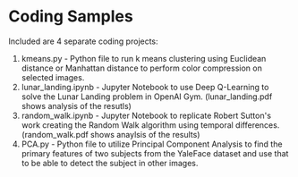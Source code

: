 # Coding Samples

Included are 4 separate coding projects:
1) kmeans.py - Python file to run k means clustering using Euclidean distance or Manhattan distance to perform color compression on selected images.
2) lunar_landing.ipynb - Jupyter Notebook to use Deep Q-Learning to solve the Lunar Landing problem in OpenAI Gym. (lunar_landing.pdf shows analysis of the resutls)
3) random_walk.ipynb - Jupyter Notebook to replicate Robert Sutton's work creating the Random Walk algorithm using temporal differences. (random_walk.pdf shows anaylsis of the results)
4) PCA.py -  Python file to utilize Principal Component Analysis to find the primary features of two subjects from the YaleFace dataset and use that to be able to detect the subject in other images.

